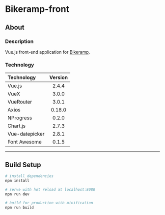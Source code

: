 # Bikeramp-front

## About

### Description

Vue.js front-end application for [Bikeramp](https://github.com/jedrekdomanski/bikeramp).

### Technology

|  Technology    | Version |
| :------------- | :-----: |
| Vue.js         |  2.4.4  |
| VueX           |  3.0.0  |
| VueRouter      |  3.0.1  |
| Axios          |  0.18.0 |
| NProgress      |  0.2.0  |
| Chart.js       |  2.7.3  |
| Vue-datepicker |  2.8.1  |
| Font Awesome   |  0.1.5  |

---

## Build Setup

``` bash
# install dependencies
npm install

# serve with hot reload at localhost:8080
npm run dev

# build for production with minification
npm run build
```
